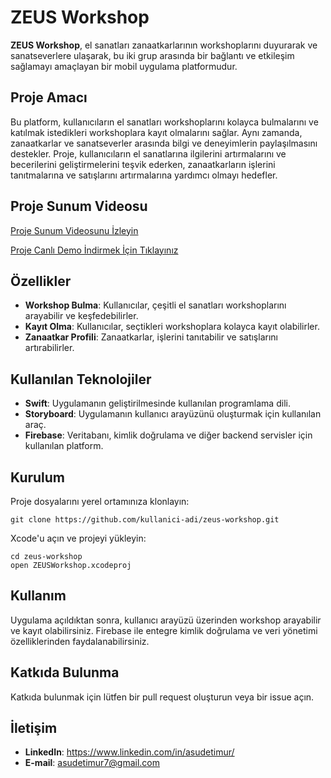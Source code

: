 # ZEUS Workshop

**ZEUS Workshop**, el sanatları zanaatkarlarının workshoplarını duyurarak ve sanatseverlere ulaşarak, bu iki grup arasında bir bağlantı ve etkileşim sağlamayı amaçlayan bir mobil uygulama platformudur.

## Proje Amacı

Bu platform, kullanıcıların el sanatları workshoplarını kolayca bulmalarını ve katılmak istedikleri workshoplara kayıt olmalarını sağlar. Aynı zamanda, zanaatkarlar ve sanatseverler arasında bilgi ve deneyimlerin paylaşılmasını destekler. Proje, kullanıcıların el sanatlarına ilgilerini artırmalarını ve becerilerini geliştirmelerini teşvik ederken, zanaatkarların işlerini tanıtmalarına ve satışlarını artırmalarına yardımcı olmayı hedefler.

## Proje Sunum Videosu

[Proje Sunum Videosunu İzleyin](https://www.youtube.com/watch?v=_hBeqnKZNJU)

[Proje Canlı Demo İndirmek İçin Tıklayınız](https://github.com/AsudeTimur/Zeus_workshop_mobile_app/blob/main/zeus.mov)

## Özellikler

- **Workshop Bulma**: Kullanıcılar, çeşitli el sanatları workshoplarını arayabilir ve keşfedebilirler.
- **Kayıt Olma**: Kullanıcılar, seçtikleri workshoplara kolayca kayıt olabilirler.
- **Zanaatkar Profili**: Zanaatkarlar, işlerini tanıtabilir ve satışlarını artırabilirler.

## Kullanılan Teknolojiler

- **Swift**: Uygulamanın geliştirilmesinde kullanılan programlama dili.
- **Storyboard**: Uygulamanın kullanıcı arayüzünü oluşturmak için kullanılan araç.
- **Firebase**: Veritabanı, kimlik doğrulama ve diğer backend servisler için kullanılan platform.

## Kurulum

Proje dosyalarını yerel ortamınıza klonlayın:

```
git clone https://github.com/kullanici-adi/zeus-workshop.git
```

Xcode'u açın ve projeyi yükleyin:

```
cd zeus-workshop
open ZEUSWorkshop.xcodeproj
```

## Kullanım

Uygulama açıldıktan sonra, kullanıcı arayüzü üzerinden workshop arayabilir ve kayıt olabilirsiniz. Firebase ile entegre kimlik doğrulama ve veri yönetimi özelliklerinden faydalanabilirsiniz.

## Katkıda Bulunma

Katkıda bulunmak için lütfen bir pull request oluşturun veya bir issue açın.

## İletişim

- **LinkedIn**: https://www.linkedin.com/in/asudetimur/
- **E-mail**: asudetimur7@gmail.com
